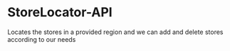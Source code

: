 # StoreLocator-API

Locates the stores in a provided region and we can add and delete stores according to our needs

